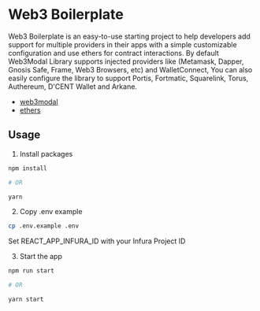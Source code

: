 # Web3 Boilerplate

Web3 Boilerplate is an easy-to-use starting project to help developers add support for multiple providers in their apps with a simple customizable configuration and use ethers for contract interactions.
By default Web3Modal Library supports injected providers like (Metamask, Dapper, Gnosis Safe, Frame, Web3 Browsers, etc) and WalletConnect, You can also easily configure the library to support Portis, Fortmatic, Squarelink, Torus, Authereum, D'CENT Wallet and Arkane.

- [web3modal](https://github.com/Web3Modal/web3modal/)
- [ethers](https://docs.ethers.io/v5/)

## Usage

1. Install packages

```bash
npm install

# OR

yarn
```

2. Copy .env example

```bash
cp .env.example .env
```

Set REACT_APP_INFURA_ID with your Infura Project ID

3. Start the app

```bash
npm run start

# OR

yarn start
```
